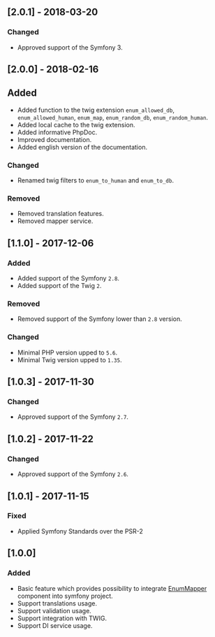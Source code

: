 ## [2.0.1] - 2018-03-20
### Changed
- Approved support of the Symfony 3.

## [2.0.0] - 2018-02-16
## Added
- Added function to the twig extension `enum_allowed_db`, `enum_allowed_human`, `enum_map`,
    `enum_random_db`, `enum_random_human`.
- Added local cache to the twig extension.
- Added informative PhpDoc.
- Improved documentation.
- Added english version of the documentation.
### Changed
- Renamed twig filters to `enum_to_human` and `enum_to_db`.
### Removed
- Removed translation features.
- Removed mapper service.

## [1.1.0] - 2017-12-06
### Added
- Added support of the Symfony `2.8`.
- Added support of the Twig `2`.
### Removed
- Removed support of the Symfony lower than `2.8` version.
### Changed
- Minimal PHP version upped to `5.6`.
- Minimal Twig version upped to `1.35`.

## [1.0.3] - 2017-11-30
### Changed
- Approved support of the Symfony `2.7`.

## [1.0.2] - 2017-11-22
### Changed
- Approved support of the Symfony `2.6`.

## [1.0.1] - 2017-11-15
### Fixed
- Applied Symfony Standards over the PSR-2

## [1.0.0]
### Added
- Basic feature which provides possibility to integrate [EnumMapper](https://github.com/adrenalinkin/enum-mapper)
    component into symfony project.
- Support translations usage.
- Support validation usage.
- Support integration with TWIG.
- Support DI service usage.
